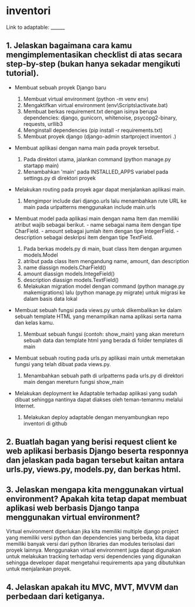# inventori

Link to adaptable: ______

## 1. Jelaskan bagaimana cara kamu mengimplementasikan checklist di atas secara step-by-step (bukan hanya sekadar mengikuti tutorial).

  - Membuat sebuah proyek Django baru
    1. Membuat virtual environment (python -m venv env)
    2. Mengaktifkan virtual environment (env\Scripts\activate.bat)
    3. Membuat berkas requirement.txt dengan isinya berupa dependencies:
       django, gunicorn, whitenoise, psycopg2-binary, requests, urllib3
    4. Menginstall dependencies (pip install -r requirements.txt)
    5. Membuat proyek django (django-admin startproject inventori .)

  - Membuat aplikasi dengan nama main pada proyek tersebut.
    1. Pada direktori utama, jalankan command (python manage.py startapp main)
    2. Menambahkan 'main' pada INSTALLED_APPS variabel pada settings.py di direktori proyek

  - Melakukan routing pada proyek agar dapat menjalankan aplikasi main.
    1. Mengimpor include dari django.urls lalu menambahkan rute URL ke main pada urlpatterns menggunakan include main.urls

  - Membuat model pada aplikasi main dengan nama Item dan memiliki atribut wajib sebagai berikut.
        - name sebagai nama item dengan tipe CharField.
        - amount sebagai jumlah item dengan tipe IntegerField.
        - description sebagai deskripsi item dengan tipe TextField.
   
    1. Pada berkas models.py di main, buat class Item dengan argumen models.Model
    2. atribut pada class Item mengandung name, amount, dan description
    3. name diassign models.CharField()
    4. amount diassign models.IntegeField()
    5. description diassign models.TextField()
    6. Melakukan migration model dengan command (python manage.py makemigrations) lalu (python manage.py migrate) untuk migrasi ke dalam basis data lokal

  - Membuat sebuah fungsi pada views.py untuk dikembalikan ke dalam sebuah template HTML yang menampilkan nama aplikasi serta nama dan kelas kamu.
    1. Membuat sebuah fungsi (contoh: show_main) yang akan mereturn sebuah data dan template html yang berada di folder templates di main

  - Membuat sebuah routing pada urls.py aplikasi main untuk memetakan fungsi yang telah dibuat pada views.py.
    1. Menambahkan sebuah path di urlpatterns pada urls.py di direktori main dengan mereturn fungsi show_main

  - Melakukan deployment ke Adaptable terhadap aplikasi yang sudah dibuat sehingga nantinya dapat diakses oleh teman-temanmu melalui Internet.
    1. Melakukan deploy adaptable dengan menyambungkan repo inventori di github

## 2. Buatlah bagan yang berisi request client ke web aplikasi berbasis Django beserta responnya dan jelaskan pada bagan tersebut kaitan antara urls.py, views.py, models.py, dan berkas html.

## 3. Jelaskan mengapa kita menggunakan virtual environment? Apakah kita tetap dapat membuat aplikasi web berbasis Django tanpa menggunakan virtual environment?

Virtual environment diperlukan jika kita memiliki multiple django project yang memiliki versi python dan dependencies yang berbeda, kita dapat memiliki banyak versi dari python libraries dan modules terisolasi dari proyek lainnya. Menggunakan virtual environment juga dapat digunakan untuk melakukan tracking terhadap versi dependencies yang digunakan sehingga developer dapat mengetahui requirements apa yang dibutuhkan untuk menjalankan proyek.

## 4. Jelaskan apakah itu MVC, MVT, MVVM dan perbedaan dari ketiganya.
